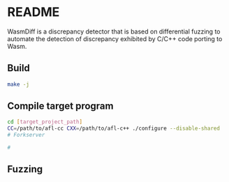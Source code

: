 # README

WasmDiff is a discrepancy detector that is based on differential fuzzing to automate the detection of discrepancy exhibited by C/C++ code porting to Wasm.

## Build

```bash
make -j
```



## Compile target program

```bash
cd [target_project_path]
CC=/path/to/afl-cc CXX=/path/to/afl-c++ ./configure --disable-shared
# Forkserver

#

```



## Fuzzing

